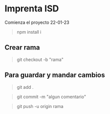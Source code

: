 # Imprenta ISD

Comienza el proyecto 22-01-23

> npm install i

## Crear rama

> git checkout -b "rama<nombre>"

## Para guardar y mandar cambios

> git add .

> git commit -m "algun comentario"

> git push -u origin rama<nombre>